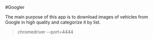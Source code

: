 #Googler 

The main purpose of this app is to download images of vehicles from Google in high quality and categorize it by list.

> chromedriver --port=4444